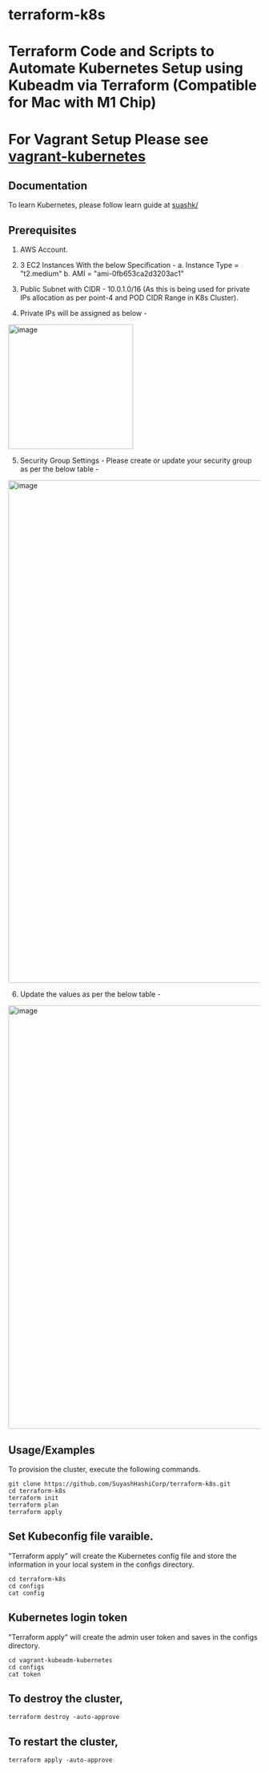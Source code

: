# terraform-k8s

# Terraform Code and Scripts to Automate Kubernetes Setup using Kubeadm via Terraform (Compatible for Mac with M1 Chip)

# For Vagrant Setup Please see [vagrant-kubernetes](https://github.com/SuyashHashiCorp/vagrant-kubernetes)

## Documentation

To learn Kubernetes, please follow learn guide at [suashk/](https://github.com/SuyashHashiCorp/terraform-k8s/tree/main/suyashk)

## Prerequisites

1. AWS Account.
2. 3 EC2 Instances With the below Specification - 
 a. Instance Type = "t2.medium"
 b. AMI = "ami-0fb653ca2d3203ac1"

3. Public Subnet with CIDR - 10.0.1.0/16 (As this is being used for private IPs allocation as per point-4 and POD CIDR Range in K8s Cluster).
4. Private IPs will be assigned as below - 
<img width="249" alt="image" src="https://user-images.githubusercontent.com/92308220/165732412-c16d4a00-08d5-429b-a2f1-2b70d3f9fd49.png">

5.  Security Group Settings - Please create or update your security group as per the below table - 

<img width="1003" alt="image" src="https://user-images.githubusercontent.com/92308220/165730988-f2198303-ee82-4b36-9b38-529d08efa9b5.png">

6. Update the values as per the below table -
<img width="845" alt="image" src="https://user-images.githubusercontent.com/92308220/165780621-b7d77e98-3e7e-4e15-891c-f1cab0c9428d.png">


## Usage/Examples

To provision the cluster, execute the following commands.

```shell
git clone https://github.com/SuyashHashiCorp/terraform-k8s.git
cd terraform-k8s
terraform init
terraform plan
terraform apply
```

## Set Kubeconfig file varaible.

"Terraform apply" will create the Kubernetes config file and store the information in your local system in the configs directory.

```shell
cd terraform-k8s
cd configs
cat config
```


## Kubernetes login token

"Terraform apply" will create the admin user token and saves in the configs directory.

```shell
cd vagrant-kubeadm-kubernetes
cd configs
cat token
```

## To destroy the cluster, 

```shell
terraform destroy -auto-approve
```

## To restart the cluster,

```shell
terraform apply -auto-approve
```
